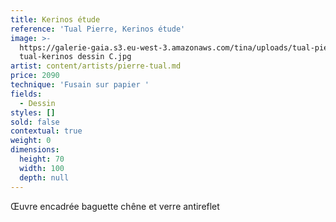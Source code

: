 ```yaml
---
title: Kerinos étude
reference: 'Tual Pierre, Kerinos étude'
image: >-
  https://galerie-gaia.s3.eu-west-3.amazonaws.com/tina/uploads/tual-pierre/galerie-gaia-pierre
  tual-kerinos dessin C.jpg
artist: content/artists/pierre-tual.md
price: 2090
technique: 'Fusain sur papier '
fields:
  - Dessin
styles: []
sold: false
contextual: true
weight: 0
dimensions:
  height: 70
  width: 100
  depth: null
---
```


Œuvre encadrée baguette chêne et verre antireflet
